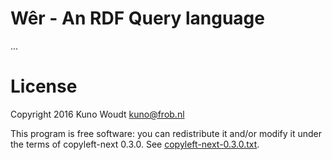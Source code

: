 
Wêr - An RDF Query language
===========================

...


License
=======

Copyright 2016  Kuno Woudt <kuno@frob.nl>

This program is free software: you can redistribute it and/or modify
it under the terms of copyleft-next 0.3.0.  See
[copyleft-next-0.3.0.txt](copyleft-next-0.3.0.txt).

